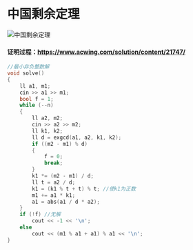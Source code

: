 # 中国剩余定理

![中国剩余定理](https://user-images.githubusercontent.com/95573252/206192619-3827244f-456a-4349-b3ae-eb59edd7c890.png)

#### 证明过程：https://www.acwing.com/solution/content/21747/

```c++
//最小非负整数解
void solve()
{
    ll a1, m1;
    cin >> a1 >> m1;
    bool f = 1;
    while (--n)
    {
        ll a2, m2;
        cin >> a2 >> m2;
        ll k1, k2;
        ll d = exgcd(a1, a2, k1, k2);
        if ((m2 - m1) % d)
        {
            f = 0;
            break;
        }
        k1 *= (m2 - m1) / d;
        ll t = a2 / d;
        k1 = (k1 % t + t) % t; //使k1为正数
        m1 += a1 * k1;
        a1 = abs(a1 / d * a2);
    }
    if (!f) //无解
        cout << -1 << '\n';
    else
        cout << (m1 % a1 + a1) % a1 << '\n';
}
```
